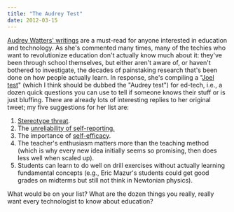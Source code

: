 ```yaml
---
title: "The Audrey Test"
date: 2012-03-15
---
```

<p><a href="http://hackeducation.com/">Audrey Watters' writings</a> are a must-read for anyone interested in education and technology. As she's commented many times, many of the techies who want to revolutionize education don't actually know much about it: they've been through school themselves, but either aren't aware of, or haven't bothered to investigate, the decades of painstaking research that's been done on how people actually learn. In response, she's compiling a "<a href="http://www.joelonsoftware.com/articles/fog0000000043.html">Joel test</a>" (which I think should be dubbed the "Audrey test") for ed-tech, i.e., a dozen quick questions you can use to tell if someone knows their stuff or is just bluffing. There are already lots of interesting replies to her original tweet; my five suggestions for her list are:</p>
<ol>
  <li><a href="http://en.wikipedia.org/wiki/Stereotype_threat">Stereotype threat</a>.</li>
  <li>The <a href="http://larrycuban.wordpress.com/2012/03/14/dilemmas-in-researching-technology-in-schools-part-2/">unreliability of self-reporting.</a></li>
  <li>The importance of <a href="http://en.wikipedia.org/wiki/Self-efficacy">self-efficacy</a>.</li>
  <li>The teacher's enthusiasm matters more than the teaching method (which is why every new idea initially seems so promising, then does less well when scaled up).</li>
  <li>Students can learn to do well on drill exercises without actually learning fundamental concepts (e.g., Eric Mazur's students could get good grades on midterms but still not think in Newtonian physics).</li>
</ol>
<p>What would be on your list? What are the dozen things you really, really want every technologist to know about education?</p>
